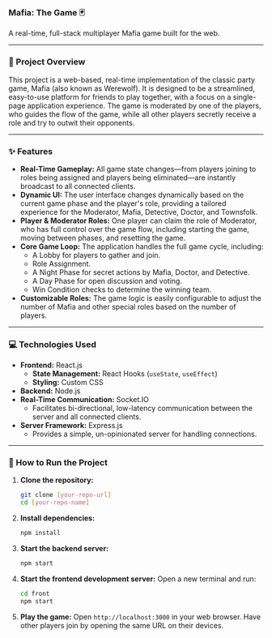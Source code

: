 ### Mafia: The Game 🃏

A real-time, full-stack multiplayer Mafia game built for the web.

---

### 🌟 Project Overview

This project is a web-based, real-time implementation of the classic party game, Mafia (also known as Werewolf). It is designed to be a streamlined, easy-to-use platform for friends to play together, with a focus on a single-page application experience. The game is moderated by one of the players, who guides the flow of the game, while all other players secretly receive a role and try to outwit their opponents.

---

### ✨ Features

* **Real-Time Gameplay:** All game state changes—from players joining to roles being assigned and players being eliminated—are instantly broadcast to all connected clients.
* **Dynamic UI:** The user interface changes dynamically based on the current game phase and the player's role, providing a tailored experience for the Moderator, Mafia, Detective, Doctor, and Townsfolk.
* **Player & Moderator Roles:** One player can claim the role of Moderator, who has full control over the game flow, including starting the game, moving between phases, and resetting the game.
* **Core Game Loop:** The application handles the full game cycle, including:
    * A Lobby for players to gather and join.
    * Role Assignment.
    * A Night Phase for secret actions by Mafia, Doctor, and Detective.
    * A Day Phase for open discussion and voting.
    * Win Condition checks to determine the winning team.
* **Customizable Roles:** The game logic is easily configurable to adjust the number of Mafia and other special roles based on the number of players.

---

### 💻 Technologies Used

* **Frontend:** React.js
    * **State Management:** React Hooks (`useState`, `useEffect`)
    * **Styling:** Custom CSS
* **Backend:** Node.js
* **Real-Time Communication:** Socket.IO
    * Facilitates bi-directional, low-latency communication between the server and all connected clients.
* **Server Framework:** Express.js
    * Provides a simple, un-opinionated server for handling connections.

---

### 🚀 How to Run the Project

1.  **Clone the repository:**
    ```bash
    git clone [your-repo-url]
    cd [your-repo-name]
    ```

2.  **Install dependencies:**
    ```bash
    npm install
    ```

3.  **Start the backend server:**
    ```bash
    npm start
    ```

4.  **Start the frontend development server:**
    Open a new terminal and run:
    ```bash
    cd front
    npm start
    ```

5.  **Play the game:**
    Open `http://localhost:3000` in your web browser. Have other players join by opening the same URL on their devices.
